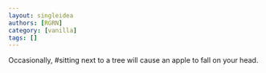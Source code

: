 ```yaml
---
layout: singleidea
authors: [RGRN]
category: [vanilla]
tags: []
---
```

Occasionally, #sitting next to a tree will cause an apple to fall on your head.
